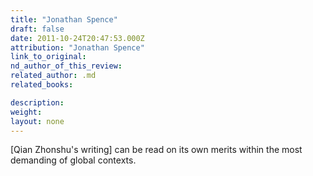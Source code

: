 ```yaml
---
title: "Jonathan Spence"
draft: false
date: 2011-10-24T20:47:53.000Z
attribution: "Jonathan Spence"
link_to_original:
nd_author_of_this_review:
related_author: .md
related_books:

description:
weight:
layout: none
---
```

[Qian Zhonshu's writing] can be read on its own merits within the most demanding of global contexts.

